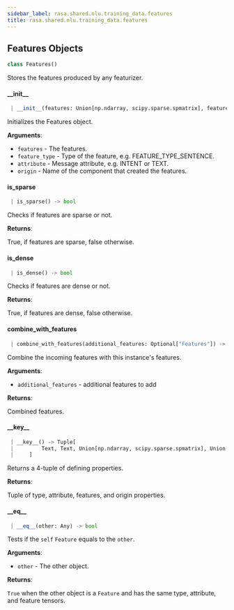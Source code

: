 ```yaml
---
sidebar_label: rasa.shared.nlu.training_data.features
title: rasa.shared.nlu.training_data.features
---
```

## Features Objects

```python
class Features()
```

Stores the features produced by any featurizer.

#### \_\_init\_\_

```python
 | __init__(features: Union[np.ndarray, scipy.sparse.spmatrix], feature_type: Text, attribute: Text, origin: Union[Text, List[Text]]) -> None
```

Initializes the Features object.

**Arguments**:

- `features` - The features.
- `feature_type` - Type of the feature, e.g. FEATURE_TYPE_SENTENCE.
- `attribute` - Message attribute, e.g. INTENT or TEXT.
- `origin` - Name of the component that created the features.

#### is\_sparse

```python
 | is_sparse() -> bool
```

Checks if features are sparse or not.

**Returns**:

  True, if features are sparse, false otherwise.

#### is\_dense

```python
 | is_dense() -> bool
```

Checks if features are dense or not.

**Returns**:

  True, if features are dense, false otherwise.

#### combine\_with\_features

```python
 | combine_with_features(additional_features: Optional["Features"]) -> None
```

Combine the incoming features with this instance&#x27;s features.

**Arguments**:

- `additional_features` - additional features to add
  

**Returns**:

  Combined features.

#### \_\_key\_\_

```python
 | __key__() -> Tuple[
 |         Text, Text, Union[np.ndarray, scipy.sparse.spmatrix], Union[Text, List[Text]]
 |     ]
```

Returns a 4-tuple of defining properties.

**Returns**:

  Tuple of type, attribute, features, and origin properties.

#### \_\_eq\_\_

```python
 | __eq__(other: Any) -> bool
```

Tests if the `self` `Feature` equals to the `other`.

**Arguments**:

- `other` - The other object.
  

**Returns**:

  `True` when the other object is a `Feature` and has the same
  type, attribute, and feature tensors.

